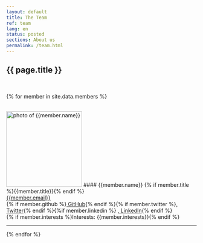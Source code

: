 ```yaml
---
layout: default
title: The Team
ref: team
lang: en
status: posted
sections: About us
permalink: /team.html
---
```


## {{ page.title }}
<br>

{% for member in site.data.members %}

<br>
<img src="{{member.picture_path}}" height="200" width="200" alt="photo of {{member.name}}"> 
#### {{member.name}} 
{% if member.title %}{{member.title}}{% endif %}
<br><a href="mailto:{{member.email}}">{{member.email}}</a>
<br>{% if member.github %}<a href="https://github.com/{{ member.github }}"> GitHub</a>{% endif %}{% if member.twitter %}<a href="https://twitter.com/{{ member.twitter }}">, Twitter</a>{% endif %}{%if member.linkedin %} <a href="https://ca.linkedin.com/in/{{ member.linkedin }}">, LinkedIn</a>{% endif %}
<br>{% if member.interests %}Interests: {{member.interests}}{% endif %}
<hr>
{% endfor %}
